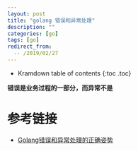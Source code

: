 ```yaml
---
layout: post
title: "golang 错误和异常处理"
description: ""
categories: [go]
tags: [go]
redirect_from:
  -- /2019/02/27
---
```


* Kramdown table of contents
{:toc .toc}

**错误是业务过程的一部分，而异常不是**

# 参考链接

* [Golang错误和异常处理的正确姿势](https://www.jianshu.com/p/f30da01eea97)